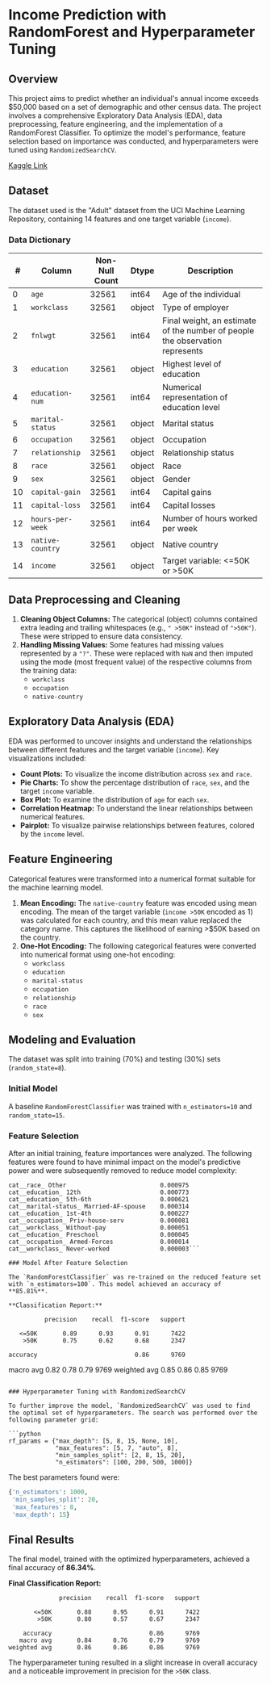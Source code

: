 # Income Prediction with RandomForest and Hyperparameter Tuning

## Overview

This project aims to predict whether an individual's annual income exceeds $50,000 based on a set of demographic and other census data. The project involves a comprehensive Exploratory Data Analysis (EDA), data preprocessing, feature engineering, and the implementation of a RandomForest Classifier. To optimize the model's performance, feature selection based on importance was conducted, and hyperparameters were tuned using `RandomizedSearchCV`.

[Kaggle Link](https://www.kaggle.com/code/emirhanhasrc/eda-randomforest-classifier-randomsearch)

## Dataset

The dataset used is the "Adult" dataset from the UCI Machine Learning Repository, containing 14 features and one target variable (`income`).

### Data Dictionary

| # | Column | Non-Null Count | Dtype | Description |
|---|---|---|---|---|
| 0 | `age` | 32561 | int64 | Age of the individual |
| 1 | `workclass` | 32561 | object | Type of employer |
| 2 | `fnlwgt` | 32561 | int64 | Final weight, an estimate of the number of people the observation represents |
| 3 | `education` | 32561 | object | Highest level of education |
| 4 | `education-num` | 32561 | int64 | Numerical representation of education level |
| 5 | `marital-status` | 32561 | object | Marital status |
| 6 | `occupation` | 32561 | object | Occupation |
| 7 | `relationship` | 32561 | object | Relationship status |
| 8 | `race` | 32561 | object | Race |
| 9 | `sex` | 32561 | object | Gender |
| 10 | `capital-gain` | 32561 | int64 | Capital gains |
| 11 | `capital-loss` | 32561 | int64 | Capital losses |
| 12 | `hours-per-week`| 32561 | int64 | Number of hours worked per week |
| 13 | `native-country`| 32561 | object | Native country |
| 14 | `income` | 32561 | object | Target variable: <=50K or >50K |

## Data Preprocessing and Cleaning

1.  **Cleaning Object Columns:** The categorical (object) columns contained extra leading and trailing whitespaces (e.g., `" >50K"` instead of `">50K"`). These were stripped to ensure data consistency.
2.  **Handling Missing Values:** Some features had missing values represented by a `"?"`. These were replaced with `NaN` and then imputed using the mode (most frequent value) of the respective columns from the training data:
    *   `workclass`
    *   `occupation`
    *   `native-country`

## Exploratory Data Analysis (EDA)

EDA was performed to uncover insights and understand the relationships between different features and the target variable (`income`). Key visualizations included:
*   **Count Plots:** To visualize the income distribution across `sex` and `race`.
*   **Pie Charts:** To show the percentage distribution of `race`, `sex`, and the target `income` variable.
*   **Box Plot:** To examine the distribution of `age` for each `sex`.
*   **Correlation Heatmap:** To understand the linear relationships between numerical features.
*   **Pairplot:** To visualize pairwise relationships between features, colored by the `income` level.

## Feature Engineering

Categorical features were transformed into a numerical format suitable for the machine learning model.
1.  **Mean Encoding:** The `native-country` feature was encoded using mean encoding. The mean of the target variable (`income >50K` encoded as 1) was calculated for each country, and this mean value replaced the category name. This captures the likelihood of earning >$50K based on the country.
2.  **One-Hot Encoding:** The following categorical features were converted into numerical format using one-hot encoding:
    *   `workclass`
    *   `education`
    *   `marital-status`
    *   `occupation`
    *   `relationship`
    *   `race`
    *   `sex`

## Modeling and Evaluation

The dataset was split into training (70%) and testing (30%) sets (`random_state=8`).

### Initial Model

A baseline `RandomForestClassifier` was trained with `n_estimators=10` and `random_state=15`.

### Feature Selection

After an initial training, feature importances were analyzed. The following features were found to have minimal impact on the model's predictive power and were subsequently removed to reduce model complexity:

```
cat__race_ Other                          0.000975
cat__education_ 12th                      0.000773
cat__education_ 5th-6th                   0.000621
cat__marital-status_ Married-AF-spouse    0.000314
cat__education_ 1st-4th                   0.000227
cat__occupation_ Priv-house-serv          0.000081
cat__workclass_ Without-pay               0.000051
cat__education_ Preschool                 0.000045
cat__occupation_ Armed-Forces             0.000014
cat__workclass_ Never-worked              0.000003```

### Model After Feature Selection

The `RandomForestClassifier` was re-trained on the reduced feature set with `n_estimators=100`. This model achieved an accuracy of **85.81%**.

**Classification Report:**
```
              precision    recall  f1-score   support

       <=50K       0.89      0.93      0.91      7422
        >50K       0.75      0.62      0.68      2347

    accuracy                           0.86      9769
   macro avg       0.82      0.78      0.79      9769
weighted avg       0.85      0.86      0.85      9769
```

### Hyperparameter Tuning with RandomizedSearchCV

To further improve the model, `RandomizedSearchCV` was used to find the optimal set of hyperparameters. The search was performed over the following parameter grid:

```python
rf_params = {"max_depth": [5, 8, 15, None, 10],
             "max_features": [5, 7, "auto", 8],
             "min_samples_split": [2, 8, 15, 20],
             "n_estimators": [100, 200, 500, 1000]}
```

The best parameters found were:
```python
{'n_estimators': 1000,
 'min_samples_split': 20,
 'max_features': 8,
 'max_depth': 15}
```

## Final Results

The final model, trained with the optimized hyperparameters, achieved a final accuracy of **86.34%**.

**Final Classification Report:**
```
              precision    recall  f1-score   support

       <=50K       0.88      0.95      0.91      7422
        >50K       0.80      0.57      0.67      2347

    accuracy                           0.86      9769
   macro avg       0.84      0.76      0.79      9769
weighted avg       0.86      0.86      0.86      9769
```
The hyperparameter tuning resulted in a slight increase in overall accuracy and a noticeable improvement in precision for the `>50K` class.
